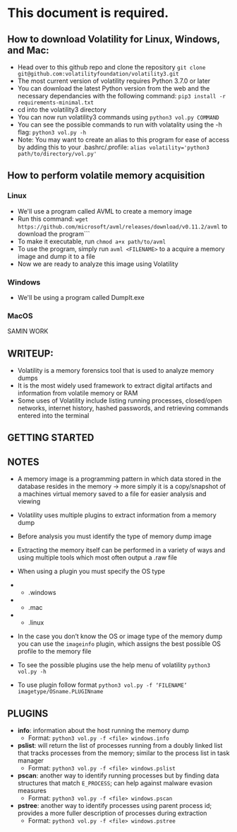 # This document is required.

## How to download Volatility for Linux, Windows, and Mac:
- Head over to this github repo and clone the repository
```git clone git@github.com:volatilityfoundation/volatility3.git```
- The most current version of volatility requires Python 3.7.0 or later
- You can download the latest Python version from the web and the necessary dependancies with the following command: 
```pip3 install -r requirements-minimal.txt```
- cd into the volatility3 directory
- You can now run volatility3 commands using ```python3 vol.py COMMAND```
- You can see the possible commands to run with volatality using the -h flag: ```python3 vol.py -h```
- Note: You may want to create an alias to this program for ease of access by adding this to your .bashrc/.profile: 
```alias volatility='python3 path/to/directory/vol.py'```

## How to perform volatile memory acquisition

### Linux
- We'll use a program called AVML to create a memory image
- Run this command: ```wget https://github.com/microsoft/avml/releases/download/v0.11.2/avml``` to download the program```
- To make it executable, run ```chmod a+x path/to/avml```
- To use the program, simply run ```avml <FILENAME>``` to a acquire a memory image and dump it to a file
- Now we are ready to analyze this image using Volatility

### Windows
- We'll be using a program called DumpIt.exe

### MacOS




SAMIN WORK

## WRITEUP:
- Volatility is a memory forensics tool that is used to analyze memory dumps
- It is the most widely used framework to extract digital artifacts and information from volatile memory or RAM
- Some uses of Volatility include listing running processes, closed/open networks, internet history, hashed passwords, and retrieving commands entered into the terminal

## GETTING STARTED


## NOTES
- A memory image is a programming pattern in which data stored in the database resides in the memory → more simply it is a copy/snapshot of a machines virtual memory saved to a file for easier analysis and viewing
- Volatility uses multiple plugins to extract information from a memory dump
- Before analysis you must identify the type of memory dump image
- Extracting the memory itself can be performed in a variety of ways and using multiple tools which most often output a .raw file

- When using a plugin you must specify the OS type
- - .windows
- - .mac
- - .linux
- In the case you don’t know the OS or image type of the memory dump you can use the ```imageinfo``` plugin, which assigns the best possible OS profile to the memory file

- To see the possible plugins use the help menu of volatility ```python3 vol.py -h```
- To use plugin follow format ```python3 vol.py -f ‘FILENAME’ imagetype/OSname.PLUGINname```

## PLUGINS
- **info**: information about the host running the memory dump
  - Format: ```python3 vol.py -f <file> windows.info```
- **pslist**: will return the list of processes running from a doubly linked list that tracks processes from the memory; similar to the process list in task manager
  - Format: ```python3 vol.py -f <file> windows.pslist```
- **pscan**: another way to identify running processes but by finding data structures that match ```E_PROCESS```; can help against malware evasion measures
  - Format: ```python3 vol.py -f <file> windows.pscan```
- **pstree**: another way to identify processes using parent process id; provides a more fuller description of processes during extraction
  - Format: ```python3 vol.py -f <file> windows.pstree```

